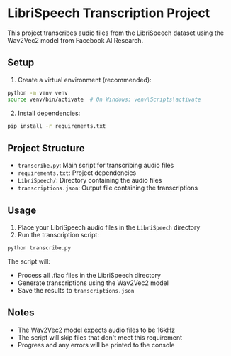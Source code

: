 # LibriSpeech Transcription Project

This project transcribes audio files from the LibriSpeech dataset using the Wav2Vec2 model from Facebook AI Research.

## Setup

1. Create a virtual environment (recommended):
```bash
python -m venv venv
source venv/bin/activate  # On Windows: venv\Scripts\activate
```

2. Install dependencies:
```bash
pip install -r requirements.txt
```

## Project Structure

- `transcribe.py`: Main script for transcribing audio files
- `requirements.txt`: Project dependencies
- `LibriSpeech/`: Directory containing the audio files
- `transcriptions.json`: Output file containing the transcriptions

## Usage

1. Place your LibriSpeech audio files in the `LibriSpeech` directory
2. Run the transcription script:
```bash
python transcribe.py
```

The script will:
- Process all .flac files in the LibriSpeech directory
- Generate transcriptions using the Wav2Vec2 model
- Save the results to `transcriptions.json`

## Notes

- The Wav2Vec2 model expects audio files to be 16kHz
- The script will skip files that don't meet this requirement
- Progress and any errors will be printed to the console 